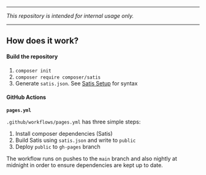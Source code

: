 ----

*This repository is intended for internal usage only.*
 
----

## How does it work?

#### Build the repository

1. `composer init`
2. `composer require composer/satis`
3. Generate `satis.json`. See [Satis Setup](https://getcomposer.org/doc/articles/handling-private-packages.md#setup) for syntax

#### GitHub Actions

**`pages.yml`**

`.github/workflows/pages.yml` has three simple steps:
1. Install composer dependencies (Satis)
2. Build Satis using `satis.json` and write to `public`
3. Deploy `public` to `gh-pages` branch

The workflow runs on pushes to the `main` branch and also nightly at midnight in order to
ensure dependencies are kept up to date.


